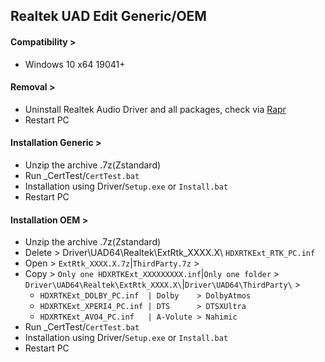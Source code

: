 ## Realtek UAD Edit Generic/OEM
#### Compatibility >
- Windows 10 x64 19041+
#### Removal >
- Uninstall Realtek Audio Driver and all packages, check via [Rapr][DriverStoreExplorer]
- Restart PC
#### Installation Generic >
- Unzip the archive .7z(Zstandard)
- Run _CertTest/`CertTest.bat`
- Installation using Driver/`Setup.exe` or `Install.bat`
- Restart PC
#### Installation OEM >
- Unzip the archive .7z(Zstandard)
- Delete > Driver\UAD64\Realtek\ExtRtk_XXXX.X\ `HDXRTKExt_RTK_PC.inf`
- Open   > `ExtRtk_XXXX.X.7z`|`ThirdParty.7z` >
- Copy   > `Only one HDXRTKExt_XXXXXXXXX.inf`|`Only one folder` > `Driver\UAD64\Realtek\ExtRtk_XXXX.X\`|`Driver\UAD64\ThirdParty\` >
  - `HDXRTKExt_DOLBY_PC.inf  | Dolby    > DolbyAtmos`
  - `HDXRTKExt_XPERI4_PC.inf | DTS      > DTSXUltra`
  - `HDXRTKExt_AVO4_PC.inf   | A-Volute > Nahimic`
- Run _CertTest/`CertTest.bat`
- Installation using Driver/`Setup.exe` or `Install.bat`
- Restart PC

[DriverStoreExplorer]: https://github.com/lostindark/DriverStoreExplorer
